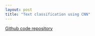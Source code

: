 ```yaml
---
layout: post
title: "Text classification using CNN"
---
```


[Github code repository](https://github.com/jeonghunyoon/text-classification-cnn-tf)

